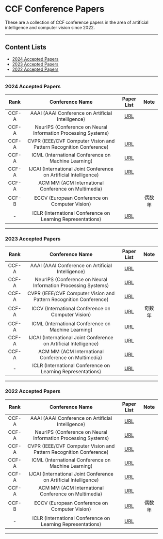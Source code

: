 # CCF Conference Papers

These are a collection of CCF conference papers in the area of artificial intelligence and computer vision since 2022.

---

## Content Lists
- [2024 Accepted Papers](#2024)
- [2023 Accepted Papers](#2023)
- [2022 Accepted Papers](#2022)

---

<a name="2024" />

### 2024 Accepted Papers

| Rank | Conference Name | Paper List | Note |
| :---: | :---: | :---: | :---: |
| CCF-A | AAAI (AAAI Conference on Artificial Intelligence)| [URL](https://dblp.org/db/conf/aaai/aaai2024.html) |
| CCF-A | NeurIPS (Conference on Neural Information Processing Systems)|  |
| CCF-A | CVPR (IEEE/CVF Computer Vision and Pattern Recognition Conference)| [URL](https://cvpr.thecvf.com/Conferences/2024/AcceptedPapers) |
| CCF-A | ICML (International Conference on Machine Learning)| [URL](https://openreview.net/group?id=ICML.cc/2024/Conference#tab-accept-oral) |
| CCF-A | IJCAI (International Joint Conference on Artificial Intelligence)| [URL](https://ijcai24.org/main-track-accepted-papers/) |
| CCF-A | ACM MM (ACM International Conference on Multimedia)|  |
| CCF-B | ECCV (European Conference on Computer Vision)|  | 偶数年 |
| - | ICLR (International Conference on Learning Representations)| [URL](https://iclr.cc/virtual/2024/papers.html?filter=titles) |

---

<a name="2023" />

### 2023 Accepted Papers

| Rank | Conference Name | Paper List | Note |
| :---: | :---: | :---: | :---: |
| CCF-A | AAAI (AAAI Conference on Artificial Intelligence)| [URL](https://dblp.org/db/conf/aaai/aaai2023.html) |
| CCF-A | NeurIPS (Conference on Neural Information Processing Systems)| [URL](https://dblp.org/db/conf/nips/neurips2023.html) |
| CCF-A | CVPR (IEEE/CVF Computer Vision and Pattern Recognition Conference)| [URL](https://openaccess.thecvf.com/CVPR2023?day=all) |
| CCF-A | ICCV (International Conference on Computer Vision)| [URL](https://openaccess.thecvf.com/ICCV2023?day=all) | 奇数年 |
| CCF-A | ICML (International Conference on Machine Learning)| [URL](https://dblp.org/db/conf/icml/icml2023.html) |
| CCF-A | IJCAI (International Joint Conference on Artificial Intelligence)| [URL](https://dblp.org/db/conf/ijcai/ijcai2023.html) |
| CCF-A | ACM MM (ACM International Conference on Multimedia)| [URL](https://dblp.org/db/conf/mm/mm2023.html) |
| - | ICLR (International Conference on Learning Representations)| [URL](https://dblp.org/db/conf/iclr/iclr2023.html) |

---

<a name="2022" />

### 2022 Accepted Papers

| Rank | Conference Name | Paper List | Note |
| :---: | :---: | :---: | :---: |
| CCF-A | AAAI (AAAI Conference on Artificial Intelligence)| [URL](https://dblp.org/db/conf/aaai/aaai2022.html) |
| CCF-A | NeurIPS (Conference on Neural Information Processing Systems)| [URL](https://dblp.org/db/conf/nips/neurips2022.html) |
| CCF-A | CVPR (IEEE/CVF Computer Vision and Pattern Recognition Conference)| [URL](https://openaccess.thecvf.com/CVPR2022?day=all) |
| CCF-A | ICML (International Conference on Machine Learning)| [URL](https://dblp.org/db/conf/icml/icml2022.html) |
| CCF-A | IJCAI (International Joint Conference on Artificial Intelligence)| [URL](https://dblp.org/db/conf/ijcai/ijcai2022.html) |
| CCF-A | ACM MM (ACM International Conference on Multimedia)| [URL](https://dblp.org/db/conf/mm/mm2022.html) |
| CCF-B | ECCV (European Conference on Computer Vision)| [URL](https://dblp.org/db/conf/eccv/index.html) | 偶数年 |
| - | ICLR (International Conference on Learning Representations)| [URL](https://dblp.org/db/conf/iclr/iclr2022.html) |

---
